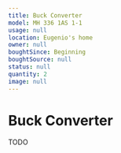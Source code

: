 ```yaml
---
title: Buck Converter
model: MH 336 1AS 1-1
usage: null
location: Eugenio's home
owner: null
boughtSince: Beginning
boughtSource: null
status: null
quantity: 2
image: null
---
```


# Buck Converter

TODO